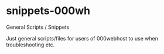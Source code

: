 # snippets-000wh
General Scripts / Snippets 


Just general scripts/files for users of 000webhost to use when troubleshooting etc.
